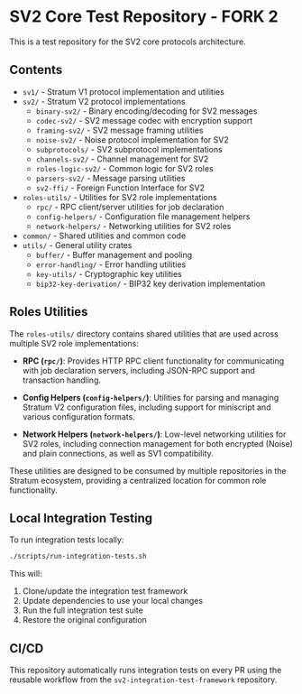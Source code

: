# SV2 Core Test Repository - FORK 2

This is a test repository for the SV2 core protocols architecture.

## Contents

- `sv1/` - Stratum V1 protocol implementation and utilities
- `sv2/` - Stratum V2 protocol implementations
  - `binary-sv2/` - Binary encoding/decoding for SV2 messages
  - `codec-sv2/` - SV2 message codec with encryption support
  - `framing-sv2/` - SV2 message framing utilities
  - `noise-sv2/` - Noise protocol implementation for SV2
  - `subprotocols/` - SV2 subprotocol implementations
  - `channels-sv2/` - Channel management for SV2
  - `roles-logic-sv2/` - Common logic for SV2 roles
  - `parsers-sv2/` - Message parsing utilities
  - `sv2-ffi/` - Foreign Function Interface for SV2
- `roles-utils/` - Utilities for SV2 role implementations
  - `rpc/` - RPC client/server utilities for job declaration
  - `config-helpers/` - Configuration file management helpers
  - `network-helpers/` - Networking utilities for SV2 roles
- `common/` - Shared utilities and common code
- `utils/` - General utility crates
  - `buffer/` - Buffer management and pooling
  - `error-handling/` - Error handling utilities
  - `key-utils/` - Cryptographic key utilities
  - `bip32-key-derivation/` - BIP32 key derivation implementation

## Roles Utilities

The `roles-utils/` directory contains shared utilities that are used across multiple SV2 role implementations:

- **RPC (`rpc/`)**: Provides HTTP RPC client functionality for communicating with job declaration servers, including JSON-RPC support and transaction handling.

- **Config Helpers (`config-helpers/`)**: Utilities for parsing and managing Stratum V2 configuration files, including support for miniscript and various configuration formats.

- **Network Helpers (`network-helpers/`)**: Low-level networking utilities for SV2 roles, including connection management for both encrypted (Noise) and plain connections, as well as SV1 compatibility.

These utilities are designed to be consumed by multiple repositories in the Stratum ecosystem, providing a centralized location for common role functionality.

## Local Integration Testing

To run integration tests locally:

```bash
./scripts/run-integration-tests.sh
```

This will:
1. Clone/update the integration test framework
2. Update dependencies to use your local changes
3. Run the full integration test suite
4. Restore the original configuration

## CI/CD

This repository automatically runs integration tests on every PR using the reusable workflow from the `sv2-integration-test-framework` repository.
